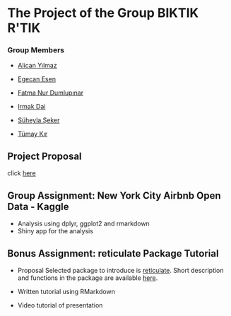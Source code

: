 # The Project of the Group BIKTIK R'TIK

### Group Members

- [Alican Yılmaz](https://pjournal.github.io/boun01-alicanylmz/)

- [Egecan Esen](https://pjournal.github.io/boun01-egc-boun/)

- [Fatma Nur Dumlupınar](https://pjournal.github.io/boun01-fatmadumlupinar/)

- [Irmak Dai](https://pjournal.github.io/boun01-irmakdai/)

- [Süheyla Şeker](https://pjournal.github.io/boun01-Suheylaseker/)

- [Tümay Kır](https://pjournal.github.io/boun01-tumaykir/)


## Project Proposal 
click [here](https://pjournal.github.io/boun01g-biktik-r-tik/Project-Proposal.html)

## Group Assignment: New York City Airbnb Open Data - Kaggle
- Analysis using dplyr, ggplot2 and rmarkdown 
- Shiny app for the analysis

## Bonus Assignment: reticulate Package Tutorial
- Proposal 
Selected package to introduce is [reticulate](https://cran.r-project.org/web/packages/reticulate/index.html).
Short description and functions in the package are available [here](https://www.rdocumentation.org/packages/reticulate/versions/1.16).

- Written tutorial using RMarkdown
- Video tutorial of presentation



